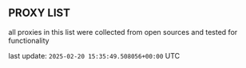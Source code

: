 ## PROXY LIST

all proxies in this list were collected from open sources and tested for functionality

last update: `2025-02-20 15:35:49.508056+00:00` UTC